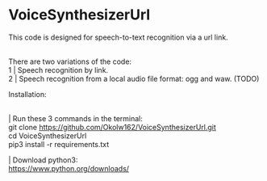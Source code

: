 # VoiceSynthesizerUrl
This code is designed for speech-to-text recognition via a url link.<br><br>

There are two variations of the code:<br>
1 | Speech recognition by link. <br>
2 | Speech recognition from a local audio file format: ogg and waw. (TODO)<br>

Installation:<br><br>

| Run these 3 commands in the terminal:<br>
git clone https://github.com/Okolw162/VoiceSynthesizerUrl.git<br>
cd VoiceSynthesizerUrl<br>
pip3 install -r requirements.txt<br>

| Download python3:<br>
https://www.python.org/downloads/<br>
